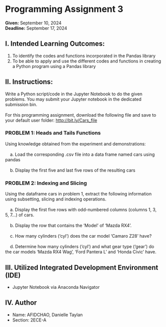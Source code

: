 # Programming Assignment 3

<b>Given:</b> September 10, 2024
<br/><b>Deadline:</b> September 17, 2024

## I. Intended Learning Outcomes:
  1. To identify the codes and functions incorporated in the Pandas library
  2. To be able to apply and use the different codes and functions in creating a Python program using a Pandas library

## II. Instructions:
  Write a Python script/code in the Jupyter Notebook to do the given problems. You may submit your Jupyter notebook in the dedicated submission bin. <br/>
  <br/>For this programming assignment, download the following file and save to your default user folder: http://bit.ly/Cars_file

### PROBLEM 1: Heads and Tails Functions
  Using knowledge obtained from the experiment and demonstrations:<br/><br/>
    &nbsp;&nbsp;&nbsp;&nbsp;a. Load the corresponding .csv file into a data frame named cars using pandas <br/><br/>
    &nbsp;&nbsp;&nbsp;&nbsp;b. Display the first five and last five rows of the resulting cars

### PROBLEM 2: Indexing and Slicing
  Using the dataframe cars in problem 1, extract the following information using subsetting, slicing and indexing operations.<br/><br/>
   &nbsp;&nbsp;&nbsp;&nbsp;a. Display the first five rows with odd-numbered columns (columns 1, 3, 5, 7...) of cars.<br/><br/>
   &nbsp;&nbsp;&nbsp;&nbsp;b. Display the row that contains the ‘Model’ of ‘Mazda RX4’.<br/><br/>
   &nbsp;&nbsp;&nbsp;&nbsp;c. How many cylinders (‘cyl’) does the car model ‘Camaro Z28’ have?<br/><br/>
   &nbsp;&nbsp;&nbsp;&nbsp;d. Determine how many cylinders (‘cyl’) and what gear type (‘gear’) do the car models ‘Mazda RX4 Wag’, ‘Ford Pantera L’ and ‘Honda Civic’ have.

## III. Utilized Integrated Development Environment (IDE)
  * Jupyter Notebook via Anaconda Navigator

## IV. Author
  * Name: AFIDCHAO, Danielle Taylan
  * Section: 2ECE-A
